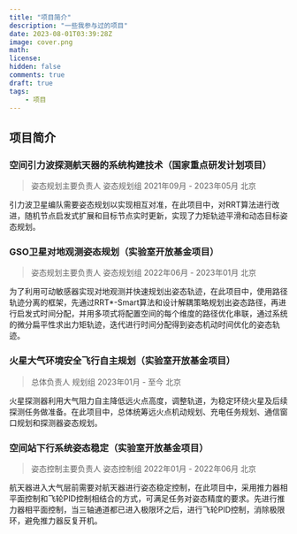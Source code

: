 ```yaml
---
title: "项目简介"
description: "一些我参与过的项目"
date: 2023-08-01T03:39:28Z
image: cover.png
math: 
license: 
hidden: false
comments: true
draft: true
tags:
    - 项目
---
```


## 项目简介

### 空间引力波探测航天器的系统构建技术（国家重点研发计划项目）
> 姿态规划主要负责人 姿态规划组
> 2021年09月 - 2023年05月
> 北京

引力波卫星编队需要姿态规划以实现相互对准，在此项目中，对RRT算法进行改进，随机节点启发式扩展和目标节点实时更新，实现了力矩轨迹平滑和动态目标姿态规划。


### GSO卫星对地观测姿态规划（实验室开放基金项目）
> 姿态规划主要负责人 姿态规划组
> 2022年06月 - 2023年01月
> 北京

为了利用可动敏感器实现对地观测并快速规划出姿态轨迹，在此项目中，使用路径轨迹分离的框架，先通过RRT*-Smart算法和设计解耦策略规划出姿态路径，再进行启发式时间分配，并用多项式将配置空间的每个维度的路径优化串联，通过系统的微分扁平性求出力矩轨迹，迭代进行时间分配得到姿态机动时间优化的姿态轨迹。

### 火星大气环境安全飞行自主规划（实验室开放基金项目）
> 总体负责人 规划组
> 2023年01月 - 至今
> 北京

火星探测器利用大气阻力自主降低远火点高度，调整轨道，为稳定环绕火星及后续探测任务做准备。在此项目中，总体统筹远火点机动规划、充电任务规划、通信窗口规划和探测器姿态规划。

### 空间站下行系统姿态稳定（实验室开放基金项目）
> 姿态控制主要负责人 姿态控制组
> 2022年01月 - 2022年06月
> 北京

航天器进入大气层前需要对航天器进行姿态稳定控制，在此项目中，采用推力器相平面控制和飞轮PID控制相结合的方式，可满足任务对姿态精度的要求。先进行推力器相平面控制，当三轴通道都已进入极限环之后，进行飞轮PID控制，消除极限环，避免推力器反复开机。